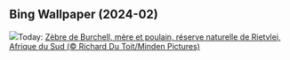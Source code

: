 ## Bing Wallpaper (2024-02)
![](https://www.bing.com/th?id=OHR.ZebraMother_FR-CA9105263189_UHD.jpg&w=1000)Today: [Zèbre de Burchell, mère et poulain, réserve naturelle de Rietvlei, Afrique du Sud (© Richard Du Toit/Minden Pictures)](https://www.bing.com/th?id=OHR.ZebraMother_FR-CA9105263189_UHD.jpg)